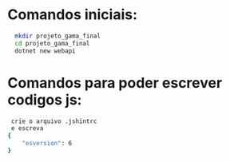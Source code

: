 # Comandos iniciais:
``` bash
  mkdir projeto_gama_final
  cd projeto_gama_final
  dotnet new webapi
```






# Comandos para poder escrever codigos js:
``` bash
 crie o arquivo .jshintrc
 e escreva
{
    "esversion": 6
}

```